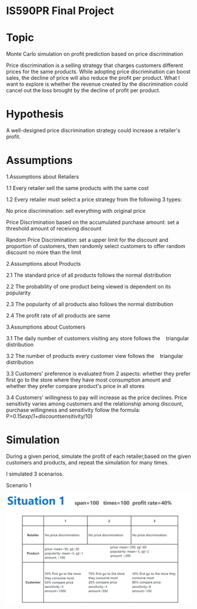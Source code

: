 # IS590PR Final Project
# Topic

Monte Carlo simulation on profit prediction based on price discrimination

Price discrimination is a selling strategy that charges customers different prices 
for the same products.  While adopting price discrimination can boost sales, 
the decline of price will also reduce the profit per product. What I want to 
explore is whether the revenue created by the discrimination could cancel out 
the loss brought by the decline of profit per product.

# Hypothesis

A well-designed price discrimination strategy could increase a retailer's profit.

# Assumptions
1.Assumptions about Retailers

1.1 Every retailer sell the same products with the same cost

1.2 Every retailer must select a price strategy from the following 3 types: 

No price discrimination: sell everything with original price

Price Discrimination based on the accumulated purchase amount: set a threshold 
amount of receiving discount

Random Price Discrimination: set a upper limit for the discount and proportion
of customers, then randomly select customers to offer random discount 
no more than the limit

2.Assumptions about Products

2.1 The standard price of all products follows the normal distribution

2.2 The probability of one product being viewed is dependent on its popularity

2.3 The popularity of all products also follows the normal distribution

2.4 The profit rate of all products are same

3.Assumptions about Customers

3.1 The daily number of customers visiting any store follows the
   triangular distribution

3.2 The number of products every customer view follows the
   triangular distribution

3.3 Customers' preference is evaluated from 2 aspects: whether they prefer first
go to the store where they have most consumption amount and whether they prefer
compare product's price in all stores

3.4 Customers' willingness to pay will increase as the price declines. Price sensitivity
varies among customers and the relationship among discount, purchase willingness
and sensitivity follow the formula: P=0.15*exp(1+discount*sensitivity/10)

# Simulation
During a given period, simulate the profit of each retailer,based on the
given customers and products, and repeat the simulation for many times.

I simulated 3 scenarios.

Scenario 1

![image](https://raw.githubusercontent.com/lcy511/final_projects/master/images/Scenario1/describe.png)






 





 


     
   






